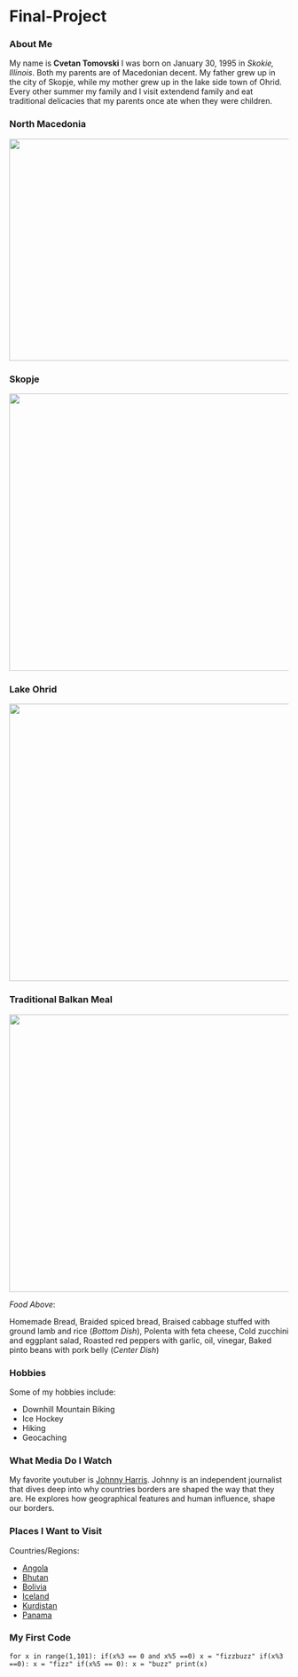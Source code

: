 # Final-Project

### About Me

My name is **Cvetan Tomovski** I was born on January 30, 1995 in *Skokie, Illinois*. Both my parents are of Macedonian decent. My father grew up in the city of Skopje, while my mother grew up in the lake side town of Ohrid. Every other summer my family and I visit extendend family and eat traditional delicacies that my parents once ate when they were children. 


### North Macedonia 
<img src = "https://geology.com/world/macedonia-map.gif" height="400" width="600"> 

### Skopje 
<img src = "https://www.eu-startups.com/wp-content/uploads/2020/04/Skopje-city-image.jpg" height="500" width="900"> 

### Lake Ohrid
<img src = "https://cdn2.wanderlust.co.uk/media/3836/articles-short-break-in-lake-ohrid-macedonia.jpg?anchor=center&mode=crop&width=1200&height=0&rnd=131480780050000000" height="500" width="900"> 

### Traditional Balkan Meal
<img src = "https://c2.staticflickr.com/6/5260/5389461483_ed04506ed4_z.jpg" height="500" width="900">

*Food Above*:

Homemade Bread, Braided spiced bread, Braised cabbage stuffed with ground lamb and rice (*Bottom Dish*), Polenta with feta cheese, Cold zucchini and eggplant salad, Roasted red peppers with garlic, oil, vinegar, Baked pinto beans with pork belly (*Center Dish*)

### Hobbies
Some of my hobbies include:
- Downhill Mountain Biking
- Ice Hockey
- Hiking
- Geocaching

### What Media Do I Watch
My favorite youtuber is [Johnny Harris](https://www.youtube.com/user/johnnymangosteen). Johnny is an independent journalist that dives deep into why countries borders are shaped the way that they are. He explores how geographical features and human influence, shape our borders. 


### Places I Want to Visit 
Countries/Regions:
* [Angola](https://cdn.suwalls.com/wallpapers/nature/kalandula-falls-angola-26074-1920x1200.jpg)
* [Bhutan](https://i.ytimg.com/vi/Xpcrn5mX2VY/maxresdefault.jpg)
* [Bolivia](http://www.trbimg.com/img-566b55cd/turbine/la-tr-d-bolivia-salt-flat-20151213)
* [Iceland](https://abington.psu.edu/sites/abington/files/styles/node_embed/public/iceland.jpg?itok=OhFdVRr2)
* [Kurdistan](https://i.pinimg.com/736x/3c/65/c8/3c65c89a56ad9c4a1916025ae68c1d58--kurdistan-middle-east.jpg)
* [Panama](http://3.bp.blogspot.com/-YuYeMr7Slts/UnVtaZZ0lLI/AAAAAAAAUTA/3ESEt8DWPYM/s1600/panama+buildings.jpg)


### My First Code
`
for x in range(1,101):
  if(x%3 == 0 and x%5 ==0)
    x = "fizzbuzz"
  if(x%3 ==0):
    x = "fizz"
  if(x%5 == 0):
    x = "buzz"
  print(x)
`



